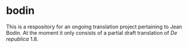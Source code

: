 bodin
=====

This is a respository for an ongoing translation project pertaining to Jean Bodin.  At the moment it only consists of a partial draft translation of *De republica* 1.8.
